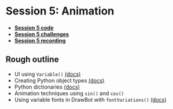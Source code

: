 # Session 5: Animation

* [**Session 5 code**](/session-5/code)
* [**Session 5 challenges**](/session-5/challenges)
* [**Session 5 recording**](https://github.com/djrrb/Python-for-Visual-Designers-Spring-2023#recordings)


## Rough outline

* UI using `Variable()` [(docs)](https://drawbot.com/content/variables.html)
* Creating Python object types [(docs)](https://docs.python.org/3/tutorial/classes.html)
* Python dictionaries [(docs)](https://docs.python.org/3/tutorial/datastructures.html#dictionaries)
* Animation techniques using `sin()` and `cos()`
* Using variable fonts in DrawBot with `fontVariations()` [(docs)](https://www.drawbot.com/content/text/textProperties.html#drawBot.fontVariations)



